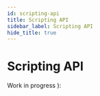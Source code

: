 ```yaml
---
id: scripting-api
title: Scripting API
sidebar_label: Scripting API
hide_title: true
---
```


# Scripting API

Work in progress ):